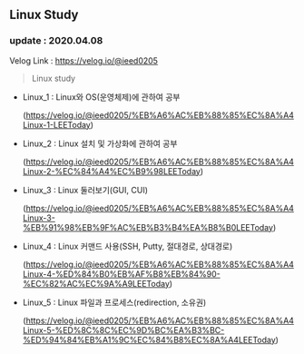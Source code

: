 ## Linux Study
### update : 2020.04.08

Velog Link : https://velog.io/@ieed0205

> Linux study
* Linux_1 : Linux와 OS(운영체제)에 관하여 공부

    (https://velog.io/@ieed0205/%EB%A6%AC%EB%88%85%EC%8A%A4Linux-1-LEEToday)

* Linux_2 : Linux 설치 및 가상화에 관하여 공부

    (https://velog.io/@ieed0205/%EB%A6%AC%EB%88%85%EC%8A%A4Linux-2-%EC%84%A4%EC%B9%98LEEToday)
* Linux_3 : Linux 둘러보기(GUI, CUI)

    (https://velog.io/@ieed0205/%EB%A6%AC%EB%88%85%EC%8A%A4Linux-3-%EB%91%98%EB%9F%AC%EB%B3%B4%EA%B8%B0LEEToday)
* Linux_4 : Linux 커맨드 사용(SSH, Putty, 절대경로, 상대경로)

    (https://velog.io/@ieed0205/%EB%A6%AC%EB%88%85%EC%8A%A4Linux-4-%ED%84%B0%EB%AF%B8%EB%84%90-%EC%82%AC%EC%9A%A9LEEToday)

* Linux_5 : Linux 파일과 프로세스(redirection, 소유권)

    (https://velog.io/@ieed0205/%EB%A6%AC%EB%88%85%EC%8A%A4Linux-5-%ED%8C%8C%EC%9D%BC%EA%B3%BC-%ED%94%84%EB%A1%9C%EC%84%B8%EC%8A%A4LEEToday)